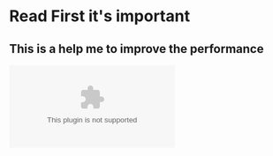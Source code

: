 ﻿# Read First it's important
This is a help me to improve the performance
-----------------------------------------------------------------------------------------------
![Viper4ARISE](https://github.com/SunatP/OptimizeSystemAndroid/raw/master/For%20Android/For%20Global%20User/Audio%20Module/V4ARISE_FX-v1.6.9.zip)
